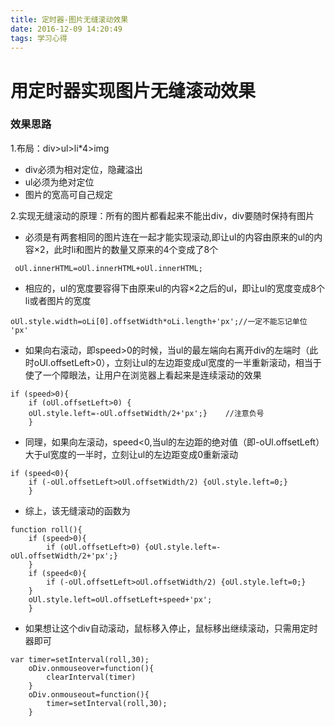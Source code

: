 ```yaml
---
title: 定时器-图片无缝滚动效果
date: 2016-12-09 14:20:49
tags: 学习心得
---
```

# 用定时器实现图片无缝滚动效果
### 效果思路
1.布局：div>ul>li*4>img
* div必须为相对定位，隐藏溢出
* ul必须为绝对定位
* 图片的宽高可自己规定

2.实现无缝滚动的原理：所有的图片都看起来不能出div，div要随时保持有图片
* 必须是有两套相同的图片连在一起才能实现滚动,即让ul的内容由原来的ul的内容×2，此时li和图片的数量又原来的4个变成了8个

       
```
 oUl.innerHTML=oUl.innerHTML+oUl.innerHTML;
```

* 相应的，ul的宽度要容得下由原来ul的内容×2之后的ul，即让ul的宽度变成8个li或者图片的宽度
 
     
```
oUl.style.width=oLi[0].offsetWidth*oLi.length+'px';//一定不能忘记单位 'px'
```


* 如果向右滚动，即speed>0的时候，当ul的最左端向右离开div的左端时（此时oUl.offsetLeft>0），立刻让ul的左边距变成ul宽度的一半重新滚动，相当于使了一个障眼法，让用户在浏览器上看起来是连续滚动的效果
  
    
```
if (speed>0){
    if (oUl.offsetLeft>0) {
    oUl.style.left=-oUl.offsetWidth/2+'px';}    //注意负号
    }
```

* 同理，如果向左滚动，speed<0,当ul的左边距的绝对值（即-oUl.offsetLeft）大于ul宽度的一半时，立刻让ul的左边距变成0重新滚动

    
```
if (speed<0){
    if (-oUl.offsetLeft>oUl.offsetWidth/2) {oUl.style.left=0;}
    }
```

* 综上，该无缝滚动的函数为

    
```
function roll(){
    if (speed>0){
        if (oUl.offsetLeft>0) {oUl.style.left=-oUl.offsetWidth/2+'px';}
    }
    if (speed<0){
        if (-oUl.offsetLeft>oUl.offsetWidth/2) {oUl.style.left=0;}
    }
    oUl.style.left=oUl.offsetLeft+speed+'px';
    }
```

        
* 如果想让这个div自动滚动，鼠标移入停止，鼠标移出继续滚动，只需用定时器即可
      
```
var timer=setInterval(roll,30);
    oDiv.onmouseover=function(){
        clearInterval(timer)
    }
    oDiv.onmouseout=function(){
        timer=setInterval(roll,30);
    }
```
